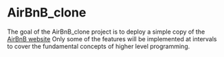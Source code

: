 # AirBnB_clone

The goal of the AirBnB_clone project is to deploy a simple copy of the [AirBnB website](https://www.airbnb.com/)
Only some of the  features will be implemented at intervals to cover the
fundamental concepts of higher level programming.
